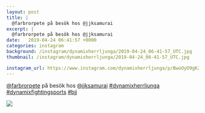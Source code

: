 ```yaml
---
layout: post
title: |
  @farbrorpete på besök hos @jjksamurai 
excerpt: |
  @farbrorpete på besök hos @jjksamurai   
date:   2019-04-24 06:41:57 +0000
categories: instagram
background: /instagram/dynamixherrljunga/2019-04-24_06-41-57_UTC.jpg
thumbnail: /instagram/dynamixherrljunga/2019-04-24_06-41-57_UTC.jpg

instagram_url: https://www.instagram.com/dynamixherrljunga/p/BwoOyD9gKZ_
---
```

[@farbrorpete](https://www.instagram.com/farbrorpete/) på besök hos [@jjksamurai](https://www.instagram.com/jjksamurai/) [#dynamixherrljunga](https://www.instagram.com/explore/tags/dynamixherrljunga/) [#dynamixfightingsports](https://www.instagram.com/explore/tags/dynamixfightingsports/) [#bjj](https://www.instagram.com/explore/tags/bjj/)



<img src='{{ site.baseurl }}/instagram/dynamixherrljunga/2019-04-24_06-41-57_UTC.jpg' class='img-fluid' />
